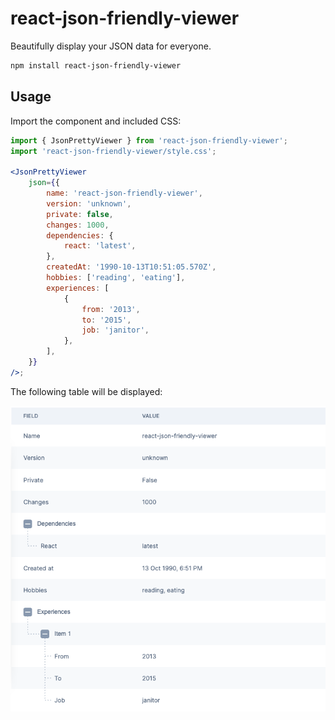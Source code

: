 # react-json-friendly-viewer

Beautifully display your JSON data for everyone.

```bash
npm install react-json-friendly-viewer
```

## Usage

Import the component and included CSS:

```jsx
import { JsonPrettyViewer } from 'react-json-friendly-viewer';
import 'react-json-friendly-viewer/style.css';

<JsonPrettyViewer
	json={{
		name: 'react-json-friendly-viewer',
		version: 'unknown',
		private: false,
		changes: 1000,
		dependencies: {
			react: 'latest',
		},
		createdAt: '1990-10-13T10:51:05.570Z',
		hobbies: ['reading', 'eating'],
		experiences: [
			{
				from: '2013',
				to: '2015',
				job: 'janitor',
			},
		],
	}}
/>;
```

The following table will be displayed:

![Display result of code above](docs/screenshot.png)
